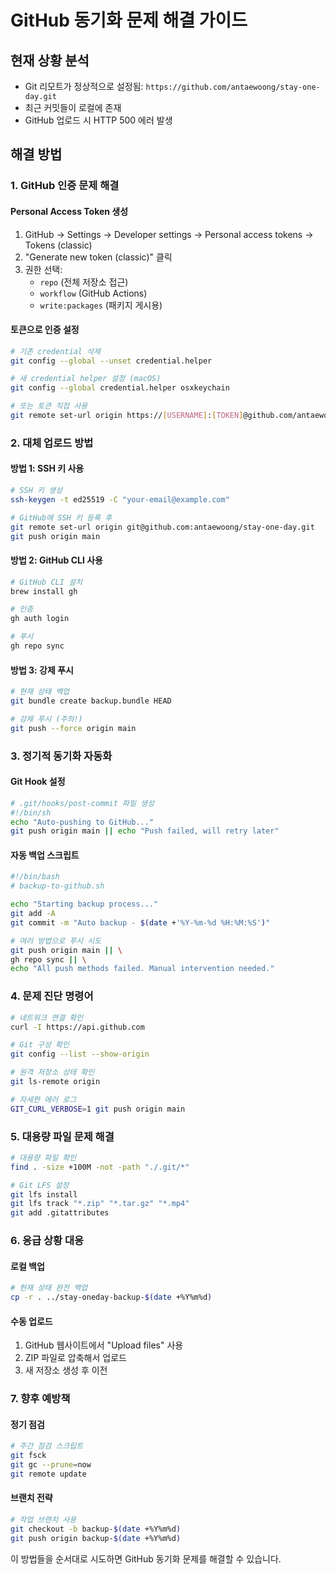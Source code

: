 # GitHub 동기화 문제 해결 가이드

## 현재 상황 분석
- Git 리모트가 정상적으로 설정됨: `https://github.com/antaewoong/stay-one-day.git`
- 최근 커밋들이 로컬에 존재
- GitHub 업로드 시 HTTP 500 에러 발생

## 해결 방법

### 1. GitHub 인증 문제 해결

#### Personal Access Token 생성
1. GitHub → Settings → Developer settings → Personal access tokens → Tokens (classic)
2. "Generate new token (classic)" 클릭
3. 권한 선택:
   - `repo` (전체 저장소 접근)
   - `workflow` (GitHub Actions)
   - `write:packages` (패키지 게시용)

#### 토큰으로 인증 설정
```bash
# 기존 credential 삭제
git config --global --unset credential.helper

# 새 credential helper 설정 (macOS)
git config --global credential.helper osxkeychain

# 또는 토큰 직접 사용
git remote set-url origin https://[USERNAME]:[TOKEN]@github.com/antaewoong/stay-one-day.git
```

### 2. 대체 업로드 방법

#### 방법 1: SSH 키 사용
```bash
# SSH 키 생성
ssh-keygen -t ed25519 -C "your-email@example.com"

# GitHub에 SSH 키 등록 후
git remote set-url origin git@github.com:antaewoong/stay-one-day.git
git push origin main
```

#### 방법 2: GitHub CLI 사용
```bash
# GitHub CLI 설치
brew install gh

# 인증
gh auth login

# 푸시
gh repo sync
```

#### 방법 3: 강제 푸시
```bash
# 현재 상태 백업
git bundle create backup.bundle HEAD

# 강제 푸시 (주의!)
git push --force origin main
```

### 3. 정기적 동기화 자동화

#### Git Hook 설정
```bash
# .git/hooks/post-commit 파일 생성
#!/bin/sh
echo "Auto-pushing to GitHub..."
git push origin main || echo "Push failed, will retry later"
```

#### 자동 백업 스크립트
```bash
#!/bin/bash
# backup-to-github.sh

echo "Starting backup process..."
git add -A
git commit -m "Auto backup - $(date +'%Y-%m-%d %H:%M:%S')"

# 여러 방법으로 푸시 시도
git push origin main || \
gh repo sync || \
echo "All push methods failed. Manual intervention needed."
```

### 4. 문제 진단 명령어

```bash
# 네트워크 연결 확인
curl -I https://api.github.com

# Git 구성 확인
git config --list --show-origin

# 원격 저장소 상태 확인
git ls-remote origin

# 자세한 에러 로그
GIT_CURL_VERBOSE=1 git push origin main
```

### 5. 대용량 파일 문제 해결

```bash
# 대용량 파일 확인
find . -size +100M -not -path "./.git/*"

# Git LFS 설정
git lfs install
git lfs track "*.zip" "*.tar.gz" "*.mp4"
git add .gitattributes
```

### 6. 응급 상황 대응

#### 로컬 백업
```bash
# 현재 상태 완전 백업
cp -r . ../stay-oneday-backup-$(date +%Y%m%d)
```

#### 수동 업로드
1. GitHub 웹사이트에서 "Upload files" 사용
2. ZIP 파일로 압축해서 업로드
3. 새 저장소 생성 후 이전

### 7. 향후 예방책

#### 정기 점검
```bash
# 주간 점검 스크립트
git fsck
git gc --prune=now
git remote update
```

#### 브랜치 전략
```bash
# 작업 브랜치 사용
git checkout -b backup-$(date +%Y%m%d)
git push origin backup-$(date +%Y%m%d)
```

이 방법들을 순서대로 시도하면 GitHub 동기화 문제를 해결할 수 있습니다.